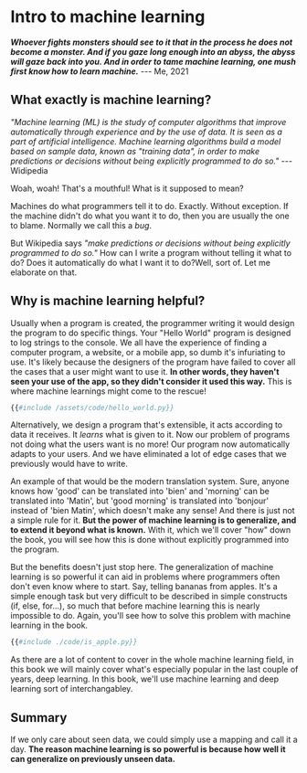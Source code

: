# Intro to machine learning

_**Whoever fights monsters should see to it that in the process he does not become a monster. And if you gaze long enough into an abyss, the abyss will gaze back into you. And in order to tame machine learning, one mush first know how to learn machine.**_
--- Me, 2021

## What exactly is machine learning?

_"Machine learning (ML) is the study of computer algorithms that improve automatically through experience and by the use of data. It is seen as a part of artificial intelligence. Machine learning algorithms build a model based on sample data, known as "training data", in order to make predictions or decisions without being explicitly programmed to do so."_ --- Widipedia

Woah, woah! That's a mouthful! What is it supposed to mean?

Machines do what programmers tell it to do. Exactly. Without exception. If the machine didn't do what you want it to do, then you are usually the one to blame. Normally we call this a _bug_.

But Wikipedia says _"make predictions or decisions without being explicitly programmed to do so."_ How can I write a program without telling it what to do? Does it automatically do what I want it to do?Well, sort of. Let me elaborate on that. 

## Why is machine learning helpful?

Usually when a program is created, the programmer writing it would design the program to do specific things. Your "Hello World" program is designed to log strings to the console. We all have the experience of finding a computer program, a website, or a mobile app, so dumb it's infuriating to use. It's likely because the designers of the program have failed to cover all the cases that a user might want to use it. **In other words, they haven't seen your use of the app, so they didn't consider it used this way.** This is where machine learnings might come to the rescue!

```python
{{#include /assets/code/hello_world.py}}
```

Alternatively, we design a program that's extensible, it acts according to data it receives. It _learns_ what is given to it. Now our problem of programs not doing what the users want is no more! Our program now automatically adapts to your users. And we have eliminated a lot of edge cases that we previously would have to write.

An example of that would be the modern translation system. Sure, anyone knows how 'good' can be translated into 'bien' and 'morning' can be translated into 'Matin', but 'good morning' is translated into 'bonjour' instead of 'bien Matin', which doesn't make any sense! And there is just not a simple rule for it. **But the power of machine learning is to generalize, and to extend it beyond what is known.** With it, which we'll cover "how" down the book, you will see how this is done without explicitly programmed into the program.

But the benefits doesn't just stop here. The generalization of machine learning is so powerful it can aid in problems where programmers often don't even know where to start. Say, telling bananas from apples. It's a simple enough task but very difficult to be described in simple constructs (if, else, for...), so much that before machine learning this is nearly impossible to do. Again, you'll see how to solve this problem with machine learning in the book.

```python
{{#include ./code/is_apple.py}}
```

As there are a lot of content to cover in the whole machine learning field, in this book we will mainly cover what's especially popular in the last couple of years, deep learning. In this book, we'll use machine learning and deep learning sort of interchangabley.

## Summary

If we only care about seen data, we could simply use a mapping and call it a day. **The reason machine learning is so powerful is because how well it can generalize on previously unseen data.**

